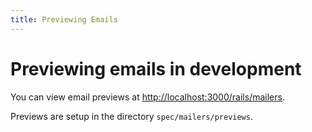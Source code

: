 ```yaml
---
title: Previewing Emails
---
```


# Previewing emails in development

You can view email previews at <http://localhost:3000/rails/mailers>.

Previews are setup in the directory `spec/mailers/previews`.
